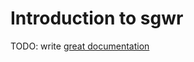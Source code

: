 # Introduction to sgwr

TODO: write [great documentation](http://jacobian.org/writing/what-to-write/)
